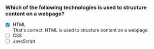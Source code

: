 ### Which of the following technologies is used to structure content on a webpage?

- [x] HTML <br>
      That's correct. HTML is used to structure content on a webpage.
- [ ] CSS
- [ ] JavaScript
